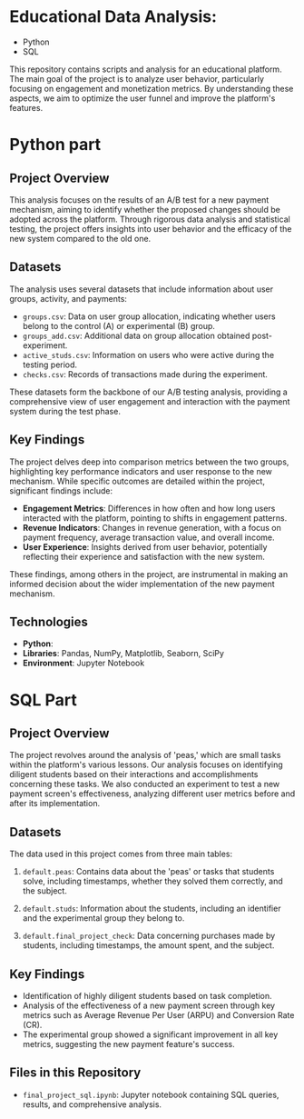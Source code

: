 # Educational Data Analysis: 

 - Python 
 - SQL

This repository contains scripts and analysis for an educational platform. The main goal of the project is to analyze user behavior, particularly focusing on engagement and monetization metrics. By understanding these aspects, we aim to optimize the user funnel and improve the platform's features.

# Python part

## Project Overview

This analysis focuses on the results of an A/B test for a new payment mechanism, aiming to identify whether the proposed changes should be adopted across the platform. Through rigorous data analysis and statistical testing, the project offers insights into user behavior and the efficacy of the new system compared to the old one.

## Datasets

The analysis uses several datasets that include information about user groups, activity, and payments:

- `groups.csv`: Data on user group allocation, indicating whether users belong to the control (A) or experimental (B) group.
- `groups_add.csv`: Additional data on group allocation obtained post-experiment.
- `active_studs.csv`: Information on users who were active during the testing period.
- `checks.csv`: Records of transactions made during the experiment.

These datasets form the backbone of our A/B testing analysis, providing a comprehensive view of user engagement and interaction with the payment system during the test phase.

## Key Findings

The project delves deep into comparison metrics between the two groups, highlighting key performance indicators and user response to the new mechanism. While specific outcomes are detailed within the project, significant findings include:

- **Engagement Metrics**: Differences in how often and how long users interacted with the platform, pointing to shifts in engagement patterns.
- **Revenue Indicators**: Changes in revenue generation, with a focus on payment frequency, average transaction value, and overall income.
- **User Experience**: Insights derived from user behavior, potentially reflecting their experience and satisfaction with the new system.

These findings, among others in the project, are instrumental in making an informed decision about the wider implementation of the new payment mechanism.

## Technologies

- **Python**:
- **Libraries**: Pandas, NumPy, Matplotlib, Seaborn, SciPy
- **Environment**: Jupyter Notebook

# SQL Part

## Project Overview

The project revolves around the analysis of 'peas,' which are small tasks within the platform's various lessons. Our analysis focuses on identifying diligent students based on their interactions and accomplishments concerning these tasks. We also conducted an experiment to test a new payment screen's effectiveness, analyzing different user metrics before and after its implementation.

## Datasets

The data used in this project comes from three main tables:

1. `default.peas`: Contains data about the 'peas' or tasks that students solve, including timestamps, whether they solved them correctly, and the subject.

2. `default.studs`: Information about the students, including an identifier and the experimental group they belong to.

3. `default.final_project_check`: Data concerning purchases made by students, including timestamps, the amount spent, and the subject.

## Key Findings

- Identification of highly diligent students based on task completion.
- Analysis of the effectiveness of a new payment screen through key metrics such as Average Revenue Per User (ARPU) and Conversion Rate (CR).
- The experimental group showed a significant improvement in all key metrics, suggesting the new payment feature's success.

## Files in this Repository

- `final_project_sql.ipynb`: Jupyter notebook containing SQL queries, results, and comprehensive analysis.